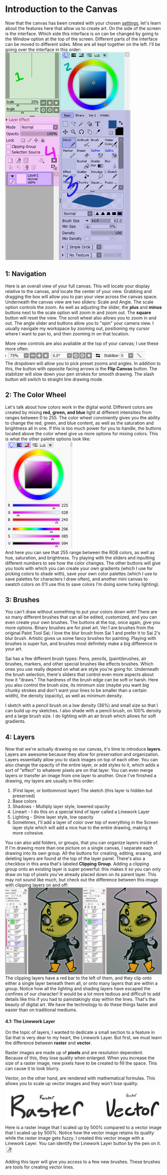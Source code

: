 # Introduction to the Canvas
Now that the canvas has been created with your chosen [settings](settings.md), let's learn about the features here that allow us to create art. On the side of the screen is the interface. Which side this interface is on can be changed by going to the Window option at the top of the screen. Different parts of the interface can be moved to different sides. Mine are all kept together on the left. I'll be going over the interface in this order:
![Interface](images/inter.jpg) 
## 1: Navigation
Here is an overall view of your full canvas. This will locate your display relative to the canvas, and locate the center of your view. Grabbing and dragging the box will allow you to pan your view across the canvas space. Underneath the canvas view are two sliders: Scale and Angle. The scale option controls the zoom. As well as adjusting the slider, the **plus** and **minus** buttons next to the scale option will zoom in and zoom out. The **square** button will reset the view. The scroll wheel also allows you to zoom in and out. The angle slider and buttons allow you to "spin" your camera view. I usually navigate my workspace by zooming out, positioning my cursor where I want to pan to, and then zooming in on that location.
  
More view controls are also available at the top of your canvas; I use these more often. 
![Scale and angle buttons](images/buttons.jpg)   
The dropdown will allow you to pick preset zooms and angles. In addition to this, the button with opposite facing arrows is the **Flip Canvas** button. The stabilizer will slow down your pen strokes for smooth drawing. The slash button will switch to straight line drawing mode.

## 2: The Color Wheel 
Let's talk about how colors work in the digital world. Different colors are created by mixing **red, green, and blue** light at different intensities from ranges between 0 to 255. The color wheel conviniently gives you the ability to change the red, green, and blue content, as well as the saturation and brightness all in one. If this is too much power for you to handle, the buttons located above the color wheel give us more options for mixing colors. This is what the other palette options look like:  
![palettes](images/colors.jpg)   
And here you can see that 255 range between the RGB colors, as well as hue, saturation, and brightness. Try playing with the sliders and inputting different numbers to see how the color changes. The other buttons will give you tools with which you can create your own gradients (which I use for picking colors to shade with), save your own color palettes (which I use to save palettes for characters I draw often), and another mini canvas to swatch colors on (I'll use this to save colors I'm doing some funky lighting). 

## 3:  Brushes
You can't draw without something to put your colors down with! There are so many different brushes that can all be edited, customized, and you can even create your own brushes. The buttons at the top, once again, give you more options. Binary brushes are for pixel art. Ver.1 are brushes from the original Paint Tool Sai; I love the blur brush from Sai 1 and prefer it to Sai 2's blur brush. Artistic gives us some fancy brushes for painting. Playing with brushes is super fun, and brushes most definitely make a big difference in your art.  

Sai has a few different brush types: Pens, pencils, (paint)brushes, air brushes, markers, and other special brushes like effects brushes. Which ones you use really depend on what are style you're going for. Underneath the brush selection, there's sliders that control even more aspects about how it "draws." The hardness of the brush edge can be soft or harsh. Here you also control the brush size, its minimum size (maybe you want big chunky strokes and don't want your lines to be smaller than a certain width), the density (opacity), as well as minimum density.  

I sketch with a pencil brush on a low density (36%) and small size so that I can build up my sketches. I also shade with a pencil brush, on 100% density and a large brush size. I do lighting with an air brush which allows for soft gradients.

## 4: Layers
Now that we're actually drawing on our canvas, it's time to introduce **layers**. Layers are awesome because they allow for preservation and organization. Layers essentially allow you to stack images on top of each other. You can also change the opacity of the entire layer, or add styles to it, which adds a sort of "effect" to whatever pixels are on that layer. You can even merge layers or transfer an image from one layer to another. Once I've finished a drawing, my layers are usually in this order:
1. (First layer, or bottommost layer) The sketch (this layer is hidden but preserved)
2. Base colors
3. Shadows - Multiply layer style, lowered opacity
4. Lineart - I do this on a special kind of layer called a Linework Layer
5. Lighting - Shine layer style, low opacity
6. Sometimes, I'll add a layer of color over top of everything in the Screen layer style which will add a nice hue to the entire drawing, making it more cohesive.  
  
You can also add folders, or groups, that you can organize layers inside of. If I'm drawing more than one picture on a single canvas, I separate each drawing into its own group. All the buttons for creating, editing, erasing, and deleting layers are found at the top of the layer panel. There's also a checkbox in this area that's labeled **Clipping Group**. Adding a clipping group onto an existing layer is super powerful: this makes it so you can only draw on top of pixels you've already placed down on its parent layer. This may not sound like much, but check out the difference between this image with clipping layers on and off:  
![clipping layers](images/clipping.jpg)   
The clipping layers have a red bar to the left of them, and they clip onto either a single layer beneath them all, or onto many layers that are within a group. Notice how all the lighting and shading layers have escaped the confines of our character! It would be a lot more tedious and difficult to add details like this if you had to painstakingly stay within the lines. That's the beauty of digital art. We have the technology to do these things faster and easier than on traditional mediums.
  
#### 4.1: The Linework Layer
On the topic of layers, I wanted to dedicate a small section to a feature in Sai that is very dear to my heart, the Linework Layer. But first, we must learn the difference between **raster** and **vector**. 
  
Raster images are made up of **pixels** and are resolution dependent. Because of this, they lose quality when enlarged. When you increase the size of a raster image, new pixels have to be created to fill the space. This can cause it to look blurry. 
  
Vector, on the other hand, are rendered with mathematical formulas. This allows you to scale up vector images and they won't lose quality.  
![New canvas prompt](images/raster.png)  
Here is a raster image that I scaled up by 500% compared to a vector image that I scaled up by 500%. Notice how the vector image retains its quality while the raster image gets fuzzy. I created this vector image with a Linework Layer. You can identify the Linework Layer button by the pen on it. ![linework layers](images/pen.jpg)   

Adding this layer will give you access to a few new brushes. These brushes are tools for creating vector lines.
